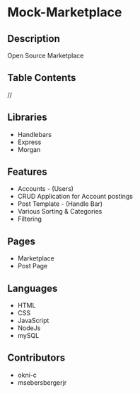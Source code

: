 # Mock-Marketplace

## Description
Open Source Marketplace

## Table Contents
//

## Libraries
* Handlebars
* Express
* Morgan

## Features
* Accounts - (Users)
* CRUD Application for Account postings
* Post Template - (Handle Bar)
* Various Sorting & Categories
* Filtering

## Pages
* Marketplace
* Post Page

## Languages
* HTML
* CSS
* JavaScript
* NodeJs
* mySQL

## Contributors
* okni-c
* msebersbergerjr
